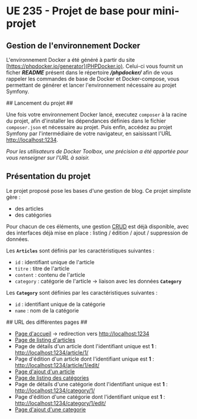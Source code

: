 UE 235 - Projet de base pour mini-projet
==================================

## Gestion de l'environnement Docker ##

L'environnement Docker a été généré à partir du site [https://phpdocker.io/generator](PHPDocker.io). Celui-ci vous fournit un ficher ***README*** présent dans le répertoire ***/phpdocker/*** afin de vous rappeler les commandes de base de Docker et Docker-compose, vous permettant de générer et lancer l'environnement nécessaire au projet Symfony.


## Lancement du projet ##

Une fois votre environnement Docker lancé, executez `composer` à la racine du projet, afin d'installer les dépendances définies dans le fichier `composer.json` et nécessaire au projet. Puis enfin, accédez au projet Symfony par l'intermédiaire de votre navigateur, en saisissant l'URL [http://localhost:1234](http://localhost:1234). 

*Pour les utilisateurs de Docker Toolbox, une précision a été apportée pour vous renseigner sur l'URL à saisir.*


## Présentation du projet ##

Le projet proposé pose les bases d'une gestion de blog. Ce projet simpliste gère : 
  * des articles 
  * des catégories

Pour chacun de ces éléments, une gestion [CRUD](https://fr.wikipedia.org/wiki/CRUD) est déjà disponible, avec des interfaces déjà mise en place : listing / édition / ajout / suppression de données.

Les **`Articles`** sont définis par les caractéristiques suivantes :
  * `id` : identifiant unique de l'article
  * `titre` : titre de l'article
  * `content` : contenu de l'article
  * `category` : catégorie de l'article -> liaison avec les données **`Category`**
  
Les **`Category`** sont définies par les caractéristiques suivantes : 
  * `id` : identifiant unique de la catégorie
  * `name` : nom de la catégorie


## URL des différentes pages ##

  * [Page d'accueil](http://localhost:1234) -> redirection vers [http://localhost:1234](http://localhost:1234/article)
  * [Page de listing d'articles](http://localhost:1234/article)
  * Page de détails d'un article dont l'identifiant unique est **1** : [http://localhost:1234/article/1/](http://localhost:1234/article/1/)
  * Page d'édition d'un article dont l'identifiant unique est **1** : [http://localhost:1234/article/1/edit/](http://localhost:1234/article/1/edit/)
  * [Page d'ajout d'un article](http://localhost:1234/article/new/)
  * [Page de listing des catégories](http://localhost:1234/category)
  * Page de détails d'une catégorie dont l'identifiant unique est **1** : [http://localhost:1234/category/1/](http://localhost:1234/category/1/)
  * Page d'édition d'une catégorie dont l'identifiant unique est **1** : [http://localhost:1234/category/1/edit/](http://localhost:1234/category/1/edit/)
  * [Page d'ajout d'une categorie](http://localhost:1234/category/new/)

